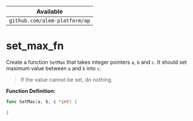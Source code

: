 | Available                     |
| ----------------------------- |
| `github.com/alem-platform/ap` |

# set_max_fn

Create a function `SetMax` that takes integer pointers `a`, `b` and `c`. It should set maximum value between `a` and `b` into `c`.

> If the value cannot be set, do nothing.

**Function Definition:**

```go
func SetMax(a, b, c *int) {
    
}
```
